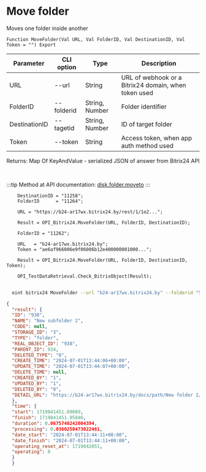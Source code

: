 ﻿---
sidebar_position: 4
---

# Move folder
 Moves one folder inside another



`Function MoveFolder(Val URL, Val FolderID, Val DestinationID, Val Token = "") Export`

  | Parameter | CLI option | Type | Description |
  |-|-|-|-|
  | URL | --url | String | URL of webhook or a Bitrix24 domain, when token used |
  | FolderID | --folderid | String, Number | Folder identifier |
  | DestinationID | --tagetid | String, Number | ID of target folder |
  | Token | --token | String | Access token, when app auth method used |

  
  Returns:  Map Of KeyAndValue - serialized JSON of answer from Bitrix24 API

<br/>

:::tip
Method at API documentation: [disk.folder.moveto](https://dev.1c-bitrix.ru/rest_help/disk/folder/disk_folder_moveto.php)
:::
<br/>


```bsl title="Code example"
    DestinationID = "11258";
    FolderID      = "11264";

    URL = "https://b24-ar17wx.bitrix24.by/rest/1/1o2...";

    Result = OPI_Bitrix24.MoveFolder(URL, FolderID, DestinationID);

    FolderID = "11262";

    URL   = "b24-ar17wx.bitrix24.by";
    Token = "ae6af966006e9f06006b12e400000001000...";

    Result = OPI_Bitrix24.MoveFolder(URL, FolderID, DestinationID, Token);

    OPI_TestDataRetrieval.Check_BitrixObject(Result);
```



```sh title="CLI command example"
    
  oint bitrix24 MoveFolder --url "b24-ar17wx.bitrix24.by" --folderid "5018" --tagetid "5014" --token "fe3fa966006e9f06006b12e400000001000..."

```

```json title="Result"
{
  "result": {
  "ID": "938",
  "NAME": "New subfolder 2",
  "CODE": null,
  "STORAGE_ID": "3",
  "TYPE": "folder",
  "REAL_OBJECT_ID": "938",
  "PARENT_ID": 934,
  "DELETED_TYPE": "0",
  "CREATE_TIME": "2024-07-01T13:44:06+00:00",
  "UPDATE_TIME": "2024-07-01T13:44:07+00:00",
  "DELETE_TIME": null,
  "CREATED_BY": "1",
  "UPDATED_BY": "1",
  "DELETED_BY": "0",
  "DETAIL_URL": "https://b24-ar17wx.bitrix24.by/docs/path/New folder 2/New subfolder 2"
  },
  "time": {
  "start": 1719841451.89089,
  "finish": 1719841451.95846,
  "duration": 0.0675740242004394,
  "processing": 0.0360250473022461,
  "date_start": "2024-07-01T13:44:11+00:00",
  "date_finish": "2024-07-01T13:44:11+00:00",
  "operating_reset_at": 1719842051,
  "operating": 0
  }
  }
```
